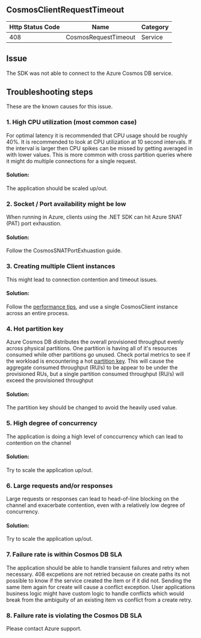 ## CosmosClientRequestTimeout

| Http Status Code | Name | Category |
|---|---|---|
|408|CosmosRequestTimeout|Service|

## Issue

The SDK was not able to connect to the Azure Cosmos DB service.

## Troubleshooting steps
These are the known causes for this issue.

### 1. High CPU utilization (most common case)
For optimal latency it is recommended that CPU usage should be roughly 40%. It is recommended to look at CPU utilization at 10 second intervals. If the interval is larger then CPU spikes can be missed by getting averaged in with lower values. This is more common with cross partition queries where it might do multiple connections for a single request.

#### Solution:
The application should be scaled up/out.

### 2. Socket / Port availability might be low
When running in Azure, clients using the .NET SDK can hit Azure SNAT (PAT) port exhaustion.

#### Solution:
Follow the CosmosSNATPortExhuastion guide.

### 3. Creating multiple Client instances
This might lead to connection contention and timeout issues.

#### Solution:
Follow the [performance tips](https://docs.microsoft.com/azure/cosmos-db/performance-tips), and use a single CosmosClient instance across an entire process.

### 4. Hot partition key
Azure Cosmos DB distributes the overall provisioned throughput evenly across physical partitions. One partition is having all of it's resources consumed while other partitions go unused. Check portal metrics to see if the workload is encountering a hot [partition key](https://docs.microsoft.com/azure/cosmos-db/partition-data). This will cause the aggregate consumed throughput (RU/s) to be appear to be under the provisioned RUs, but a single partition consumed throughput (RU/s) will exceed the provisioned throughput

#### Solution:
The partition key should be changed to avoid the heavily used value.

### 5. High degree of concurrency
The application is doing a high level of conccurrency which can lead to contention on the channel

#### Solution:
Try to scale the application up/out.

### 6. Large requests and/or responses
Large requests or responses can lead to head-of-line blocking on the channel and exacerbate contention, even with a relatively low degree of concurrency.

#### Solution:
Try to scale the application up/out.

### 7. Failure rate is within Cosmos DB SLA
The application should be able to handle transient failures and retry when necessary. 408 excpetions are not retried because on create paths its not possible to know if the service created the item or if it did not. Sending the same item again for create will cause a conflict exception. User applications business logic might have custom logic to handle conflicts which would break from the ambiguity of an existing item vs conflict from a create retry.

### 8. Failure rate is violating the Cosmos DB SLA
Please contact Azure support.